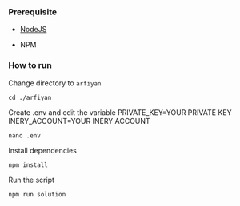 ### Prerequisite

- [NodeJS](https://nodejs.org/en/)

- NPM



### How to run

Change directory to ```arfiyan```

```shell
cd ./arfiyan
```

Create .env and edit the variable
PRIVATE_KEY=YOUR PRIVATE KEY
INERY_ACCOUNT=YOUR INERY ACCOUNT

```shell
nano .env
```

Install dependencies

```shell
npm install
```

Run the script

```
npm run solution
```
